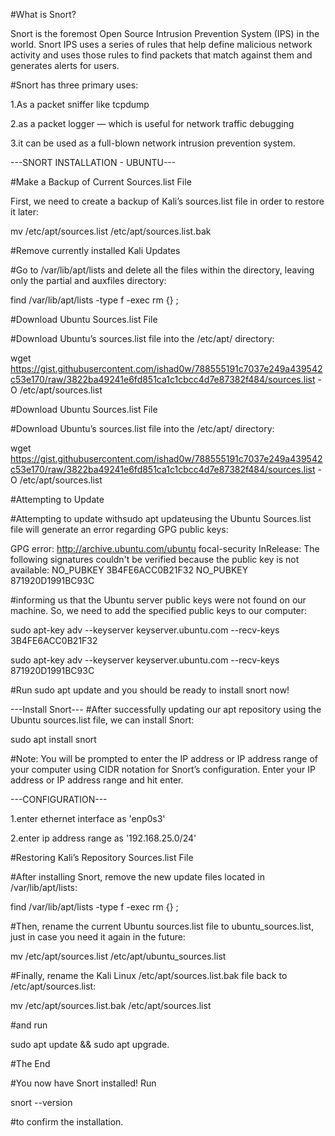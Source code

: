 #What is Snort?

Snort is the foremost Open Source Intrusion Prevention System (IPS) in the world. Snort IPS uses a series of rules that help define malicious network activity 
and uses those rules to find packets that match against them and generates alerts for users.

#Snort has three primary uses: 

1.As a packet sniffer like tcpdump 

2.as a packet logger — which is useful for network traffic debugging

3.it can be used as a full-blown network intrusion prevention system. 

---SNORT INSTALLATION - UBUNTU---

#Make a Backup of Current Sources.list File

First, we need to create a backup of Kali’s sources.list file in order to restore it later:

mv /etc/apt/sources.list /etc/apt/sources.list.bak

#Remove currently installed Kali Updates

#Go to /var/lib/apt/lists and delete all the files within the directory, leaving only the partial and auxfiles directory:

find /var/lib/apt/lists -type f -exec rm {} \;

#Download Ubuntu Sources.list File

#Download Ubuntu’s sources.list file into the /etc/apt/ directory:

wget https://gist.githubusercontent.com/ishad0w/788555191c7037e249a439542c53e170/raw/3822ba49241e6fd851ca1c1cbcc4d7e87382f484/sources.list -O /etc/apt/sources.list

#Download Ubuntu Sources.list File

#Download Ubuntu’s sources.list file into the /etc/apt/ directory:

wget https://gist.githubusercontent.com/ishad0w/788555191c7037e249a439542c53e170/raw/3822ba49241e6fd851ca1c1cbcc4d7e87382f484/sources.list -O /etc/apt/sources.list

#Attempting to Update

#Attempting to update withsudo apt updateusing the Ubuntu Sources.list file will generate an error regarding GPG public keys:

GPG error: http://archive.ubuntu.com/ubuntu focal-security InRelease: The following signatures couldn't be verified because the public key is not available: NO_PUBKEY 3B4FE6ACC0B21F32 NO_PUBKEY 871920D1991BC93C

#informing us that the Ubuntu server public keys were not found on our machine. So, we need to add the specified public keys to our computer:

sudo apt-key adv --keyserver keyserver.ubuntu.com --recv-keys 3B4FE6ACC0B21F32

sudo apt-key adv --keyserver keyserver.ubuntu.com --recv-keys 871920D1991BC93C

#Run sudo apt update and you should be ready to install snort now!

---Install Snort---
#After successfully updating our apt repository using the Ubuntu sources.list file, we can install Snort:

sudo apt install snort

#Note: You will be prompted to enter the IP address or IP address range of your computer using CIDR notation for Snort’s configuration. Enter your IP address or IP address range and hit enter.

---CONFIGURATION---

1.enter ethernet interface as 'enp0s3'

2.enter ip address range as '192.168.25.0/24'


#Restoring Kali’s Repository Sources.list File

#After installing Snort, remove the new update files located in /var/lib/apt/lists:

find /var/lib/apt/lists -type f -exec rm {} \;

#Then, rename the current Ubuntu sources.list file to ubuntu_sources.list, just in case you need it again in the future:

mv /etc/apt/sources.list /etc/apt/ubuntu_sources.list

#Finally, rename the Kali Linux /etc/apt/sources.list.bak file back to /etc/apt/sources.list:

mv /etc/apt/sources.list.bak /etc/apt/sources.list

#and run 

sudo apt update && sudo apt upgrade.

#The End

#You now have Snort installed! Run 

snort --version 

#to confirm the installation. 


